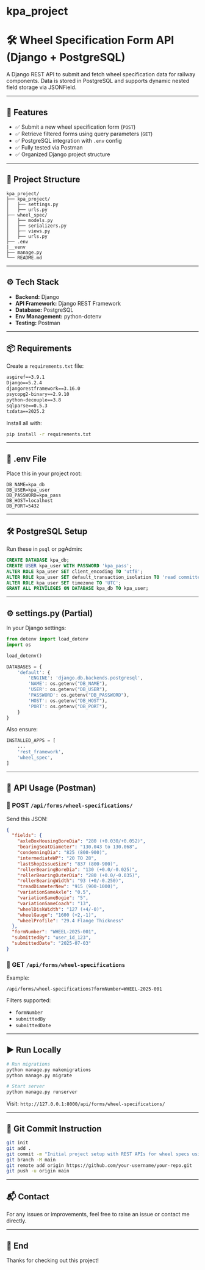 # kpa_project


# 🛠️ Wheel Specification Form API (Django + PostgreSQL)

A Django REST API to submit and fetch wheel specification data for railway components. Data is stored in PostgreSQL and supports dynamic nested field storage via JSONField.

---

## 🚀 Features

- ✅ Submit a new wheel specification form (`POST`)
- ✅ Retrieve filtered forms using query parameters (`GET`)
- ✅ PostgreSQL integration with `.env` config
- ✅ Fully tested via Postman
- ✅ Organized Django project structure

---

## 📁 Project Structure

```
kpa_project/
├── kpa_project/
│   ├── settings.py
│   ├── urls.py
├── wheel_spec/
│   ├── models.py
│   ├── serializers.py
│   ├── views.py
│   ├── urls.py
├── .env
|__venv
├── manage.py
└── README.md
```

---

## ⚙️ Tech Stack

- **Backend:** Django 
- **API Framework:** Django REST Framework
- **Database:** PostgreSQL
- **Env Management:** python-dotenv
- **Testing:** Postman

---

## 📦 Requirements

Create a `requirements.txt` file:

```txt
asgiref==3.9.1
Django==5.2.4
djangorestframework==3.16.0
psycopg2-binary==2.9.10
python-decouple==3.8
sqlparse==0.5.3
tzdata==2025.2

```

Install all with:

```bash
pip install -r requirements.txt
```

---

## 🧾 .env File

Place this in your project root:

```
DB_NAME=kpa_db
DB_USER=kpa_user
DB_PASSWORD=kpa_pass
DB_HOST=localhost
DB_PORT=5432
```

---

## 🛠️ PostgreSQL Setup

Run these in `psql` or pgAdmin:

```sql
CREATE DATABASE kpa_db;
CREATE USER kpa_user WITH PASSWORD 'kpa_pass';
ALTER ROLE kpa_user SET client_encoding TO 'utf8';
ALTER ROLE kpa_user SET default_transaction_isolation TO 'read committed';
ALTER ROLE kpa_user SET timezone TO 'UTC';
GRANT ALL PRIVILEGES ON DATABASE kpa_db TO kpa_user;
```

---

## ⚙️ settings.py (Partial)

In your Django settings:

```python
from dotenv import load_dotenv
import os

load_dotenv()

DATABASES = {
    'default': {
        'ENGINE': 'django.db.backends.postgresql',
        'NAME': os.getenv("DB_NAME"),
        'USER': os.getenv("DB_USER"),
        'PASSWORD': os.getenv("DB_PASSWORD"),
        'HOST': os.getenv("DB_HOST"),
        'PORT': os.getenv("DB_PORT"),
    }
}
```

Also ensure:

```python
INSTALLED_APPS = [
    ...
    'rest_framework',
    'wheel_spec',
]
```

---

## 🧪 API Usage (Postman)

### 🔸 POST `/api/forms/wheel-specifications/`

Send this JSON:

```json
{
  "fields": {
    "axleBoxHousingBoreDia": "280 (+0.030/+0.052)",
    "bearingSeatDiameter": "130.043 to 130.068",
    "condemningDia": "825 (800-900)",
    "intermediateWP": "20 TO 28",
    "lastShopIssueSize": "837 (800-900)",
    "rollerBearingBoreDia": "130 (+0.0/-0.025)",
    "rollerBearingOuterDia": "280 (+0.0/-0.035)",
    "rollerBearingWidth": "93 (+0/-0.250)",
    "treadDiameterNew": "915 (900-1000)",
    "variationSameAxle": "0.5",
    "variationSameBogie": "5",
    "variationSameCoach": "13",
    "wheelDiskWidth": "127 (+4/-0)",
    "wheelGauge": "1600 (+2,-1)",
    "wheelProfile": "29.4 Flange Thickness"
  },
  "formNumber": "WHEEL-2025-001",
  "submittedBy": "user_id_123",
  "submittedDate": "2025-07-03"
}
```

### 🔸 GET `/api/forms/wheel-specifications`

Example:

```
/api/forms/wheel-specifications?formNumber=WHEEL-2025-001
```

Filters supported:
- `formNumber`
- `submittedBy`
- `submittedDate`

---

## ▶️ Run Locally

```bash
# Run migrations
python manage.py makemigrations
python manage.py migrate

# Start server
python manage.py runserver
```

Visit: `http://127.0.0.1:8000/api/forms/wheel-specifications/`

---

## 📂 Git Commit Instruction

```bash
git init
git add .
git commit -m "Initial project setup with REST APIs for wheel specs using PostgreSQL"
git branch -M main
git remote add origin https://github.com/your-username/your-repo.git
git push -u origin main
```

---



## 📬 Contact

For any issues or improvements, feel free to raise an issue or contact me directly.

---

## 🏁 End

Thanks for checking out this project!
